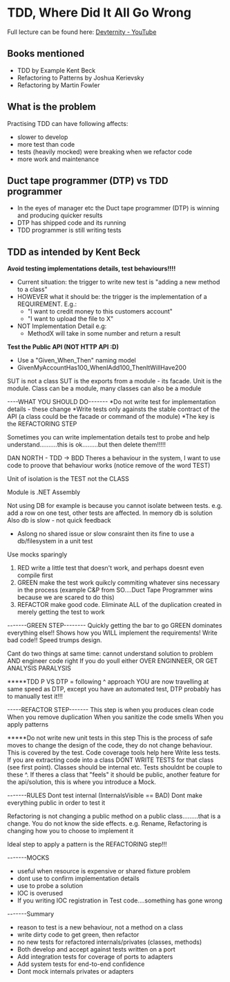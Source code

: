 # TDD, Where Did It All Go Wrong

Full lecture can be found here: [Devternity - YouTube](https://www.youtube.com/watch?v=EZ05e7EMOLM&feature=youtu.be)

## Books mentioned
- TDD by Example Kent Beck
- Refactoring to Patterns by Joshua Kerievsky 
- Refactoring by Martin Fowler

## What is the problem
Practising TDD can have following affects:
- slower to develop
- more test than code
- tests (heavily mocked) were breaking when we refactor code
- more work and maintenance


## Duct tape programmer (DTP) vs TDD programmer
- In the eyes of manager etc the Duct tape programmer (DTP) is winning and producing quicker results
- DTP has shipped code and its running
- TDD programmer is still writing tests

## TDD as intended by Kent Beck
**Avoid testing implementations details, test behaviours!!!!**
- Current situation: the trigger to write new test is "adding a new method to a class"
- HOWEVER what it should be: the trigger is  the implementation of a REQUIREMENT. E.g.:
  - "I want to credit money to this customers account"
  - "I want to upload the file to X"
- NOT Implementation Detail e.g:
  - MethodX will take in some number and return a result

**Test the Public API (NOT HTTP API :D)**

- Use a "Given_When_Then" naming model
- GivenMyAccountHas100_WhenIAdd100_ThenItWillHave200

SUT is not a class
SUT is the exports from a module - its facade.
Unit is the module. Class can be a module, many classes can also be a module


----WHAT YOU SHOULD DO-------
*Do not write test for implementation details - these change
*Write tests only againsts the stable contract of the API (a class could be the facade or command of the module)
*The key is the REFACTORING STEP


Sometimes you can write implementation details test to probe and help understand..........this is ok.........but
then delete them!!!!!

DAN NORTH - TDD -> BDD
Theres a behaviour in the system, I want to use code to proove that behaviour works (notice remove of the word TEST)

Unit of isolation is the TEST not the CLASS

Module is .NET Assembly

Not using DB for example is because you cannot isolate between tests. e.g. add a row on one test, other tests are affected.
In memory db is solution
Also db is slow - not quick feedback
- Aslong no shared issue or slow consraint then its fine to use a db/filesystem in a unit test

Use mocks sparingly

1. RED write a little test that doesn't work, and perhaps doesnt even compile first
2. GREEN make the test work quikcly commiting whatever sins necessary in the process (example C&P from SO....Duct Tape Programmer wins because we are scared to do this)
3. REFACTOR make good code. Eliminate ALL of the duplication created in merely getting the test to work

-------GREEN STEP--------
Quickly getting the bar to go GREEN dominates everything else!!
Shows how you WILL implement the requirements! Write bad code!!
Speed trumps design.

Cant do two things at same time: cannot understand solution to problem AND engineer code right
If you do youll either OVER ENGINNEER, OR GET ANALYSIS PARALYSIS

*****TDD P VS DTP = following ^ approach YOU are now travelling at same speed as DTP, except you have an automated test, DTP probably has to manually test it!!!

-----REFACTOR STEP-------
This step is when you produces clean code
When you remove duplication
When you sanitize the code smells
When you apply patterns

*****Do not write new unit tests in this step
This is the  process  of safe moves to change the design of the code, they do not change behaviour. This is covered by the test.
Code coverage tools help here
Write less tests.
If you are extracting code into a class DONT WRITE TESTS for that class (see first point). Classes should be internal etc.
Tests shouldnt be couple to these ^.
If theres a class that "feels" it should be public, another feature for the api/solution, this is where you introduce a Mock.


-------RULES
Dont test internal (InternalsVisible == BAD)
Dont make everything public in order to test it

Refactoring is not changing a public method on a public class.........that is a change. You do not know the side effects. e.g. Rename,
Refactoring is changing how you to choose to implement it

Ideal step to apply a pattern is the REFACTORING step!!!


-------MOCKS
- useful when resource is expensive or shared fixture problem
- dont use to confirm implementation details
- use to probe a solution
- IOC is overused
- If you writing IOC registration in Test code....something has gone wrong


-------Summary
- reason to test is a new behaviour, not a method on a class
- write dirty code to get green, then refactor
- no new tests for refactored internals/privates (classes, methods)
- Both develop and accept against tests written on a port
- Add integration tests for coverage of ports to adapters
- Add system tests for end-to-end confidence
- Dont mock internals privates or adapters



